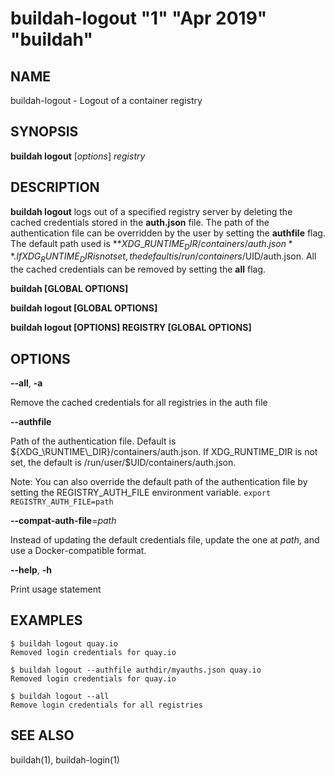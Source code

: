 # buildah-logout "1" "Apr 2019" "buildah"

## NAME
buildah\-logout - Logout of a container registry

## SYNOPSIS
**buildah logout** [*options*] *registry*

## DESCRIPTION
**buildah logout** logs out of a specified registry server by deleting the cached credentials
stored in the **auth.json** file. The path of the authentication file can be overridden by the user by setting the **authfile** flag.
The default path used is **${XDG\_RUNTIME_DIR}/containers/auth.json**.  If XDG_RUNTIME_DIR is not set, the default is /run/containers/$UID/auth.json.
All the cached credentials can be removed by setting the **all** flag.

**buildah [GLOBAL OPTIONS]**

**buildah logout [GLOBAL OPTIONS]**

**buildah logout [OPTIONS] REGISTRY [GLOBAL OPTIONS]**

## OPTIONS

**--all**, **-a**

Remove the cached credentials for all registries in the auth file

**--authfile**

Path of the authentication file. Default is ${XDG_\RUNTIME\_DIR}/containers/auth.json.  If XDG_RUNTIME_DIR is not set, the default is /run/user/$UID/containers/auth.json.

Note: You can also override the default path of the authentication file by setting the REGISTRY\_AUTH\_FILE
environment variable. `export REGISTRY_AUTH_FILE=path`

**--compat-auth-file**=*path*

Instead of updating the default credentials file, update the one at *path*, and use a Docker-compatible format.

**--help**, **-h**

Print usage statement

## EXAMPLES

```
$ buildah logout quay.io
Removed login credentials for quay.io
```

```
$ buildah logout --authfile authdir/myauths.json quay.io
Removed login credentials for quay.io
```

```
$ buildah logout --all
Remove login credentials for all registries
```

## SEE ALSO
buildah(1), buildah-login(1)
